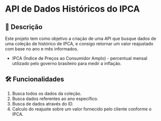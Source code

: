 # API de Dados Históricos do IPCA

## 📝 Descrição

Este projeto tem como objetivo a criação de uma API que busque dados de uma coleção de histórico de IPCA, e consigo retornar um valor reajustado com base no ano e mês informados.

- IPCA (Índice de Preços ao Consumidor Amplo) - percentual mensal utilizado pelo governo brasileiro para medir a inflação.

## 🛠️ Funcionalidades

1. Busca todos os dados da coleção.
2. Busca dados referentes ao ano específico.
3. Busca de dados através do ID.
4. Calculo do reajuste sobre um valor fornecido pelo cliente conforme o IPCA.
